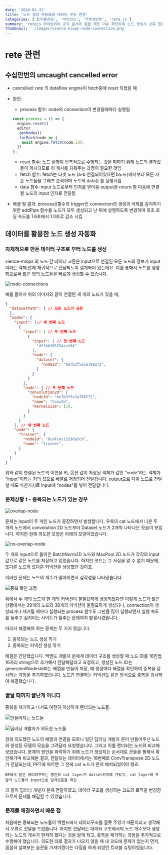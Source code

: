 ```yaml
---
date: '2024-01-31'
title: '노드 생성 자동화와 데이터 구조 변경'
categories: ['트러블슈팅', '바이언스', '학부생인턴', 'rete.js']
summary: 'retejs 라이브러리 공식 문서와 원본 레포 이슈 확인하여 노드 생성시 오류 원인 분석 및 해결하여 최초 로딩 시간 단축 (1.6s → 1.0s) 및 중복 생성되는 노드를 제거하기 위해 BE, 딥러닝 개발자 분과 소통하여 데이터구조 변경하여 해결'
thumbnail: './images/vience-mlops-node-connection.png'
---
```


# rete 관련

## 수십만번의 uncaught cancelled error

- cancelled: rete 의 dataflow engine이 fetch중에 reset 되었을 때
- 원인:
  - process 함수: node의 connection이 변경될때마다 실행됨

  ```jsx
  const process = () => {
    engine.reset()
    editor
    .getNodes()
    .forEach(node => {
      await engine.fetch(node.id);
    })
  };
  ```

  - reset 함수: 노드 실행이 반복적으로 수행되는 것을 피하기 위해 노드의 결과값들이 캐시되므로 이 캐시를 지워주는 과정이 필요한 것임
  - fetch 함수: fetch는 타겟 노드 (a-b 연결되어있으면 b노드)에서부터 모든 자손 노드들을 그래프 순회하며 노드의 data() 를 실행시킴
  - data 함수:
     input 노드로부터 인자를 받아옴
     output을 return 함
     다음에 연결될 노드의 input 인자로 전달됨

- 해결 및 결과: process()함수의 trigger인 connection의 생성과 삭제를 감지하기 위한 addPipe 함수를 노드가 모두 생성되고 난 뒤에 실행하도록 변경하여 최초 로딩 속도를 1.6초에서 1.0초로 감소 시킴
  
## 데이터를 활용한 노드 생성 자동화

### 자체적으로 만든 데이터 구조로 부터 노드를 생성

vience-mlops 의 노드 간 데이터 교환은 input으로 연결된 모든 노드의 정보가 input이라는 객체 안에 재귀적으로 전달되도록 설계되어 있는데요. 이를 통해서 노드를 생성함으로써 많은 양의 노드들을 빠르게 생성할 수 있습니다.

![node-connections](./images/vience-mlops-node-connection.png)

예를 들어서 위의 이미지와 같이 연결된 세 개의 노드가 있을 때,

```json
{
  "datasetPath": { // 모든 노드가 공유
  },
  "nodes": {
    "input": [// 세 번째 노드
      {
        "input": [ // 두 번째 노드
          { 
            "input": [ // 첫 번째 노드
              "dff4b305254cce94"
            ],
            "node": {
              "dataset": {
                "nodeId": "be7b3f5e3a788272",
              }
            }
          }
        ],
        "node": { // 두 번째 노드
          "convolution2d": {
            "nodeId": "be7b3f5e3a788272",
            "name": "Conv2d",
            "kernelSize": [3],
          }
        }
      }
    ], // 세 번째 노드
    "node": {
      "trainer": {
        "nodeId": "8cafcac1529da5c9",
        "name": "Trainer",
      }
    }
  }
}
```

위와 같이 연결된 노드의 이름을 키, 옵션 값이 저장된 객체가 값인 "node"라는 객체가 "input"이라는 키의 값으로 배열로 저장되어 전달됩니다. output으로 다음 노드로 전달할 때도 마찬가지로 input에 "nodes"를 넣어 전달합니다.

### 문제상황 1 - 중복되는 노드가 있는 경우

![overlap-node](./images/mlops-node-overlap.png)

문제는 input이 두 개인 노드가 등장하면서 발생합니다. 우측의 cat 노드에서 나온 두 개의 노드에서 convolution 2D 노드부터 Dataset 노드가 2개씩 나타나는 모습이 보입니다. 하지만 원래 의도한 모양은 아래의 모양이었습니다.

![no-overlap-node](./images/vience-mlops-node-overlap.png)

두 개의 input으로 들어온 BatchNorm2D 노드와 MaxPool 2D 노드가 각각의 input 값으로 같은 노드를 저장하고 있었습니다. 하지만 코드는 그 사실을 알 수 없기 때문에, 또다른 노드와 또다른 커넥션을 생성했던 것이죠.

이러한 문제는 노드의 개수가 많아지면서 심각성을 나타냈습니다.

![중복 확인 과정](./images/mlops-node-check.png)

위에서 두 개의 노드와 한 개의 커넥션이 불필요하게 생성되었다면 이렇게 노드가 많은 상황에서는 39개의 노드와 38개의 커넥션이 불필요하게 생성되니, connection이 생성되거나 제거될 때마다 실행되는 process 함수도 그만큼 많이 실행되면서 실행 속도를 늦추고 심지어는 사이트가 멈추는 문제까지 발생시켰습니다.

따라서 해결해야 하는 문제는 두 가지 였습니다.

1. 중복되는 노드 생성 막기
1. 중복되는 커넥션 생성 막기

해결은 간단했습니다. 백엔드 개발자 분에게 데이터 구조를 생성할 때 노드 ID를 16진법 16자리 string으로 추가해서 전달해달라고 요청하고, 생성된 노드 ID는 generatedNodesId라는 배열을 만들어 저장, 매 생성마다 배열을 확인하여 중복을 검사하는 과정을 추가하였습니다. 노드간 연결하는 커넥션도 같은 방식으로 중복을 검사하여 해결했습니다.

### 끝날 때까지 끝난게 아니다

중복을 제거하고 나서도 여전히 이상하게 렌더되는 노드들.

![만들어지는 노드들](./images/model_from_back.png)

![딥러닝 개발자가 의도한 노드들](./images/createByDatastructure_014.png)

원래 의도했던 노드의 배열과 연결을 모르니 일단 딥러닝 개발자 분이 만들어주신 노드와 완성된 모델의 모습을 그려달라 요청했습니다. 그리고 이를 렌더되는 노드와 비교해보았습니다. 문제의 원인을 파악하기 위해 노드가 생성되는 순서대로 콘솔을 통해서 확인해가며 비교해본 결과, 전달되는 데이터에서는 18번째로 ConvTranspose 2D 노드가 전달되는데, PPT에 따르면 그 전에 cat 노드가 먼저 배치되었어야 했죠.

```plain
BE에서 받은 데이터구조는 중간의 cat layer가 datset위치에 가있고, cat layer에 또 앞의 노드들이 input으로 담겨있음을 확인
```

과 같이 딥러닝 개발자 분께 전달하였고, 데이터 구조를 생성하는 코드의 로직을 변경함으로써 문제를 해결할 수 있었습니다.

### 문제를 해결하면서 배운 점

처음에는 중복되는 노드들이 백엔드에서 데이터구조를 잘못 주었기 때문이라고 생각해서 오류로 전달을 드렸습니다. 하지만 전달되는 데이터 구조에서의 노드 개수보다 생성되는 노드의 개수가 현저히 많다는 것을 알게 되고, 중복을 제거하는 과정을 추가적으로 수행해야 했습니다. 의도한 대로 결과가 나오지 않을 때 내 코드에 문제가 없는지 먼저, 꼼꼼히 살펴보는 습관을 가져야겠다는 다짐을 하게 되었던 트러블 슈팅이었습니다.
